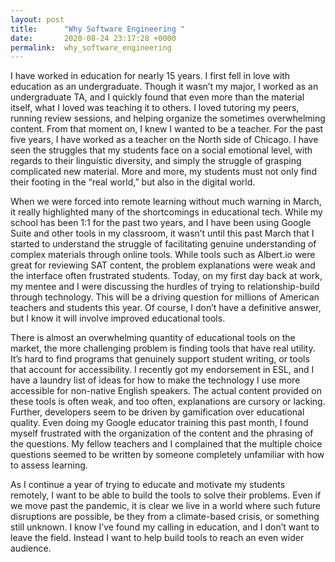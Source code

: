 ```yaml
---
layout: post
title:      "Why Software Engineering "
date:       2020-08-24 23:17:28 +0000
permalink:  why_software_engineering
---
```



I have worked in education for nearly 15 years. I first fell in love with education as an undergraduate.  Though it wasn’t my major, I worked as an undergraduate TA, and I quickly found that even more than the material itself, what I loved was teaching it to others. I loved tutoring my peers, running review sessions, and helping organize the sometimes overwhelming content. From that moment on, I knew I wanted to be a teacher. For the past five years, I have worked as a teacher on the North side of Chicago. I have seen the struggles that my students face on a social emotional level, with regards to their linguistic diversity, and simply the struggle of grasping complicated new material. More and more, my students must not only find their footing in the “real world,” but also in the digital world. 

When we were forced into remote learning without much warning in March, it really highlighted many of the shortcomings in educational tech. While my school has been 1:1 for the past two years, and I have been using Google Suite and other tools in my classroom, it wasn’t until this past March that I started to understand the struggle of facilitating genuine understanding of complex materials through online tools. While tools such as Albert.io were great for reviewing SAT content, the problem explanations were weak and the interface often frustrated students. Today, on my first day back at work, my mentee and I were discussing the hurdles of trying to relationship-build through technology. This will be a driving question for millions of American teachers and students this year. Of course, I don’t have a definitive answer, but I know it will involve improved educational tools. 

There is almost an overwhelming quantity of educational tools on the market, the more challenging problem is finding tools that have real utility. It’s hard to find programs that genuinely support student writing, or tools that account for accessibility. I recently got my endorsement in ESL, and I have a laundry list of ideas for how to make the technology I use more accessible for non-native English speakers. The actual content provided on these tools is often weak, and too often, explanations are cursory or lacking. Further, developers seem to be driven by gamification over educational quality. Even doing my Google educator training this past month, I found myself frustrated with the organization of the content and the phrasing of the questions. My fellow teachers and I complained that the multiple choice questions seemed to be written by someone completely unfamiliar with how to assess learning. 

As I continue a year of trying to educate and motivate my students remotely, I want to be able to build the tools to solve their problems. Even if we move past the pandemic, it is clear we live in a world where such future disruptions are possible, be they from a climate-based crisis, or something still unknown. I know I’ve found my calling in education, and I don’t want to leave the field. Instead I want to help build tools to reach an even wider audience. 

